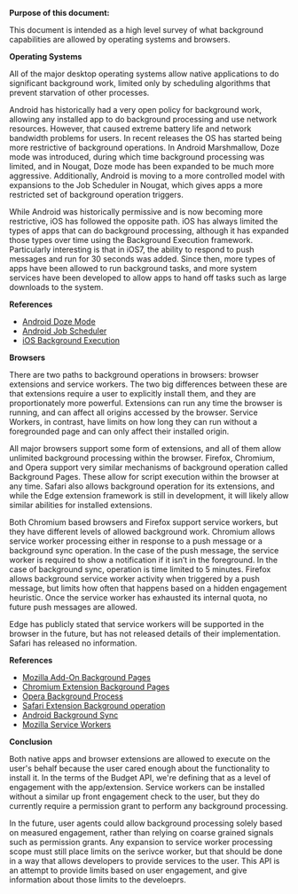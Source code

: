 **Purpose of this document:**

This document is intended as a high level survey of what background capabilities are allowed by operating systems and browsers.

**Operating Systems**

All of the major desktop operating systems allow native applications to do significant background work, limited only by scheduling algorithms that prevent starvation of other processes.

Android has historically had a very open policy for background work, allowing any installed app to do background processing and use network resources. However, that caused extreme battery life and network bandwidth problems for users. In recent releases the OS has started being more restrictive of background operations. In Android Marshmallow, Doze mode was introduced, during which time background processing was limited, and in Nougat, Doze mode has been expanded to be much more aggressive. Additionally, Android is moving to a more controlled model with expansions to the Job Scheduler in Nougat, which gives apps a more restricted set of background operation triggers.

While Android was historically permissive and is now becoming more restrictive, iOS has followed the opposite path. iOS has always limited the types of apps that can do background processing, although it has expanded those types over time using the Background Execution framework. Particularly interesting is that in iOS7, the ability to respond to push messages and run for 30 seconds was added. Since then, more types of apps have been allowed to run background tasks, and more system services have been developed to allow apps to hand off tasks such as large downloads to the system.

**References**

 - [Android Doze Mode](https://developer.android.com/training/monitoring-device-state/doze-standby.html)
 - [Android Job Scheduler](https://developer.android.com/preview/features/background-optimization.html)
 - [iOS Background Execution](https://developer.apple.com/library/ios/documentation/iPhone/Conceptual/iPhoneOSProgrammingGuide/BackgroundExecution/BackgroundExecution.html)

**Browsers**

There are two paths to background operations in browsers: browser extensions and service workers. The two big differences between these are that extensions require a user to explicitly install them, and they are proportionately more powerful. Extensions can run any time the browser is running, and can affect all origins accessed by the browser. Service Workers, in contrast, have limits on how long they can run without a foregrounded page and can only affect their installed origin.

All major browsers support some form of extensions, and all of them allow unlimited background processing within the browser. Firefox, Chromium, and Opera support very similar mechanisms of background operation called Background Pages. These allow for script execution within the browser at any time. Safari also allows background operation for its extensions, and while the Edge extension framework is still in development, it will likely allow similar abilities for installed extensions.

Both Chromium based browsers and Firefox support service workers, but they have different levels of allowed background work. Chromium allows service worker processing either in response to a push message or a background sync operation. In the case of the push message, the service worker is required to show a notification if it isn’t in the foreground. In the case of background sync, operation is time limited to 5 minutes. 
Firefox allows background service worker activity when triggered by a push message, but limits how often that happens based on a hidden engagement heuristic. Once the service worker has exhausted its internal quota, no future push messages are allowed.

Edge has publicly stated that service workers will be supported in the browser in the future, but has not released details of their implementation. Safari has released no information. 

**References**

 - [Mozilla Add-On Background Pages](https://developer.mozilla.org/en-US/Add-Ons/WebExtensions/Anatomy_of_a_WebExtension#Background_scripts)
 - [Chromium Extension Background Pages](https://developer.chrome.com/extensions/background_pages)
 - [Opera Background Process](https://dev.opera.com/extensions/architecture-overview/)
 - [Safari Extension Background operation](https://developer.apple.com/library/safari/documentation/Tools/Conceptual/SafariExtensionGuide/ExtensionsOverview/ExtensionsOverview.html#//apple_ref/doc/uid/TP40009977-CH15-SW1)
 - [Android Background Sync](https://developers.google.com/web/updates/2015/12/background-sync?hl=en)
 - [Mozilla Service Workers](https://developer.mozilla.org/en-US/docs/Web/API/Service_Worker_API/Using_Service_Workers)

**Conclusion**

Both native apps and browser extensions are allowed to execute on the user's behalf because the user cared enough about the functionality to install it. In the terms of the Budget API, we're defining that as a level of engagement with the app/extension. Service workers can be installed without a similar up front engagement check to the user, but they do currently require a permission grant to perform any background processing.

In the future, user agents could allow background processing solely based on measured engagement, rather than relying on coarse grained signals such as permission grants. Any expansion to service worker processing scope must still place limits on the serivce worker, but that should be done in a way that allows developers to provide services to the user. This API is an attempt to provide limits based on user engagement, and give information about those limits to the develoeprs.
